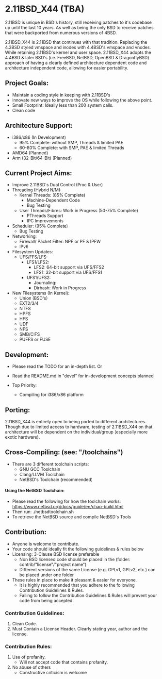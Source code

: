 # 2.11BSD_X44 (TBA)
2.11BSD is unique in BSD's history, still receiving patches to it's codebase up until the last 10 years. As well as being the only BSD to receive patches that were backported from numerous versions of 4BSD.

2.11BSD_X44 is 2.11BSD that continues with that tradition. Replacing the 4.3BSD styled vmspace and inodes with 4.4BSD's vmspace and vnodes. While retaining 2.11BSD's kernel and user space. 2.11BSD_X44 adopts the 4.4BSD & later BSD's (i.e. FreeBSD, NetBSD, OpenBSD & DragonflyBSD) approach of having a clearly defined architecture dependent code and architecture independent code, allowing for easier portability.

## Project Goals:
- Maintain a coding style in keeping with 2.11BSD's
- Innovate new ways to improve the OS while following the above point.
- Small Footprint: Ideally less than 200 system calls.
- Clean code

## Architecture Support:
- i386/x86 (In Development)
	- 95% Complete: without SMP, Threads & limited PAE
	- 60-80% Complete: with SMP, PAE & limited Threads
- AMD64 (Planned)
- Arm (32-Bit/64-Bit) (Planned)

## Current Project Aims:
- Improve 2.11BSD's Dual Control (Proc & User)
- Threading (Hybrid N/M):  
	- Kernel Threads: (85% Complete)
		- Machine-Dependent Code
		- Bug Testing
	- User Threads/Fibres: Work in Progress (50-75% Complete)
		- PThreads Support
		- IPC Improvements
- Scheduler: (95% Complete) 
	- Bug Testing
- Networking:
  	- Firewall/ Packet Filter: NPF or PF & IPFW
  	- IPv6
- Filesystem Updates:
	- UFS/FFS/LFS:
		- LFS1/LFS2:
			- LFS2: 64-bit support via UFS/FFS2
			- LFS1: 32-bit support via UFS/FFS1
  		- UFS1/UFS2:
  			- Journaling:
  			- Dirhash: Work in Progress
- New Filesystems (In Kernel):
	- Union (BSD's)
	- EXT2/3/4
	- NTFS
	- HPFS
	- HFS
	- UDF
	- NFS
	- SMB/CIFS
	- PUFFS or FUSE
  	
## Development:
- Please read the TODO for an in-depth list. 
Or
- Read the README.md in "devel" for in-development concepts planned

- Top Priority:
	- Compiling for i386/x86 platform

## Porting:
2.11BSD_X44 is entirely open to being ported to different architectures.
Though due to limited access to hardware, testing of 2.11BSD_X44 on that architecture will be dependent on the individual/group (especially more exotic hardware).

## Cross-Compiling: (see: "/toolchains")
- There are 3 different toolchain scripts:
	- GNU GCC Toolchain
	- Clang/LLVM Toolchain
	- NetBSD's Toolchain (recommended)

#### Using the NetBSD Toolchain:
- Please read the following for how the toolchain works: https://www.netbsd.org/docs/guide/en/chap-build.html
- Then run: ./netbsdtoolchain.sh
- To retrieve the NetBSD source and compile NetBSD's Tools

## Contribution:
- Anyone is welcome to contribute.
- Your code should ideally fit the following guidelines & rules below
- Licensing: 3-Clause BSD license preferable
	- Non BSD licensed code should be placed in the (folder: contrib/"license"/"project name")
    - Different versions of the same License (e.g. GPLv1, GPLv2, etc.) can be placed under one folder
- These rules in place to make it pleasant & easier for everyone.
	- It is highly recommended that you adhere to the following Contribution Guidelines & Rules.
	- Failing to follow the Contribution Guidelines & Rules will prevent your code from being accepted.

### Contribution Guidelines:
1. Clean Code.
2. Must Contain a License Header. Clearly stating year, author and the license.

### Contribution Rules:
1. Use of profanity.
  	- Will not accept code that contains profanity.
2. No abuse of others
	- Constructive criticism is welcome